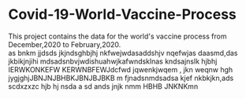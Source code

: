 # Covid-19-World-Vaccine-Process
This project contains  the data for the world's vaccine process from December,2020 to February,2020.  
as
bnkm
jjdsds
jkjndsghbjhj
nkfwejwdasaddshjv
nqefwjas
daasmd,das jkbikjnjihi
mdsadsnbvjwdishuahwjkafwndsklnas
kndsajnslk
hjbhj
IERWKONKEFW
KERWNBFEWJdcfwd
jqwenkjwqem , jkn
weqnw
hgh
jygjghjJBNJNJBHBKJBNJBJBKB m 
fjnadsnmdsadsa
kjef
nkbkjkn,ads scdxzxzc
hjb hj
nsda a
sd ands
jnjk
nmm HBHB
JNKNKmn 

